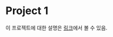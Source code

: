 # Project 1

이 프로젝트에 대한 설명은 [링크](https://yeonjeejung.github.io/lecture/computervision/2019/07/25/Project1.html)에서 볼 수 있음.

